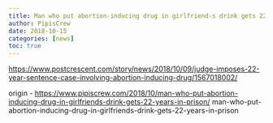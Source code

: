 ```yaml
---
title: Man who put abortion-inducing drug in girlfriend-s drink gets 22 years in prison
author: PipisCrew
date: 2018-10-15
categories: [news]
toc: true
---
```


https://www.postcrescent.com/story/news/2018/10/09/judge-imposes-22-year-sentence-case-involving-abortion-inducing-drug/1567018002/

origin - https://www.pipiscrew.com/2018/10/man-who-put-abortion-inducing-drug-in-girlfriends-drink-gets-22-years-in-prison/ man-who-put-abortion-inducing-drug-in-girlfriends-drink-gets-22-years-in-prison